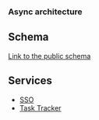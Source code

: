 ### Async architecture

## Schema
[Link to the public schema](https://miro.com/app/board/uXjVPTOySAY=/?share_link_id=751479224495)

## Services
- [SSO](./sso/README.md "more here")
- [Task Tracker](./task-tracker/README.md "more here")
